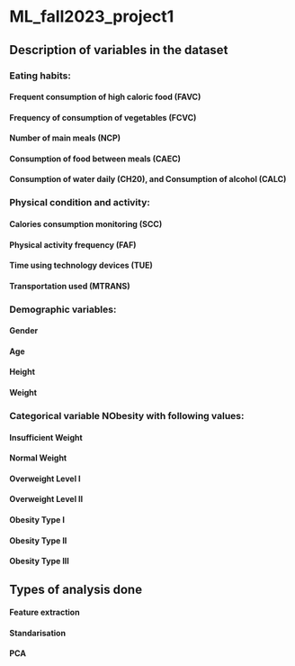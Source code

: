 # ML_fall2023_project1

## Description of variables in the dataset

### Eating habits:
#### Frequent consumption of high caloric food (FAVC)
#### Frequency of consumption of vegetables (FCVC)
#### Number of main meals (NCP)
#### Consumption of food between meals (CAEC)
#### Consumption of water daily (CH20), and Consumption of alcohol (CALC)

### Physical condition and activity:
#### Calories consumption monitoring (SCC)
#### Physical activity frequency (FAF)
#### Time using technology devices (TUE)
#### Transportation used (MTRANS)

### Demographic variables:
#### Gender
#### Age
#### Height
#### Weight

### Categorical variable NObesity with following values:
#### Insufficient Weight
#### Normal Weight
#### Overweight Level I
#### Overweight Level II
#### Obesity Type I
#### Obesity Type II
#### Obesity Type III

## Types of analysis done
#### Feature extraction
#### Standarisation
#### PCA
